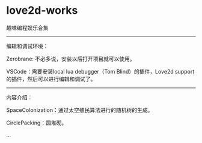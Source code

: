 # love2d-works
趣味编程娱乐合集


----------
编辑和调试环境：

Zerobrane: 不必多说，安装以后打开项目就可以使用。

VSCode：需要安装local lua debugger（Tom Blind）的插件，Love2d support的插件，然后可以进行编辑和调试了。


----------
内容介绍：

SpaceColonization：通过太空殖民算法进行的随机树的生成。

CirclePacking：圆堆砌。

...
